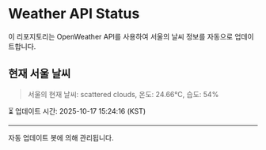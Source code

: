 
# Weather API Status

이 리포지토리는 OpenWeather API를 사용하여 서울의 날씨 정보를 자동으로 업데이트합니다.

## 현재 서울 날씨
> 서울의 현재 날씨: scattered clouds, 온도: 24.66°C, 습도: 54%

⏳ 업데이트 시간: 2025-10-17 15:24:16 (KST)

---
자동 업데이트 봇에 의해 관리됩니다.
